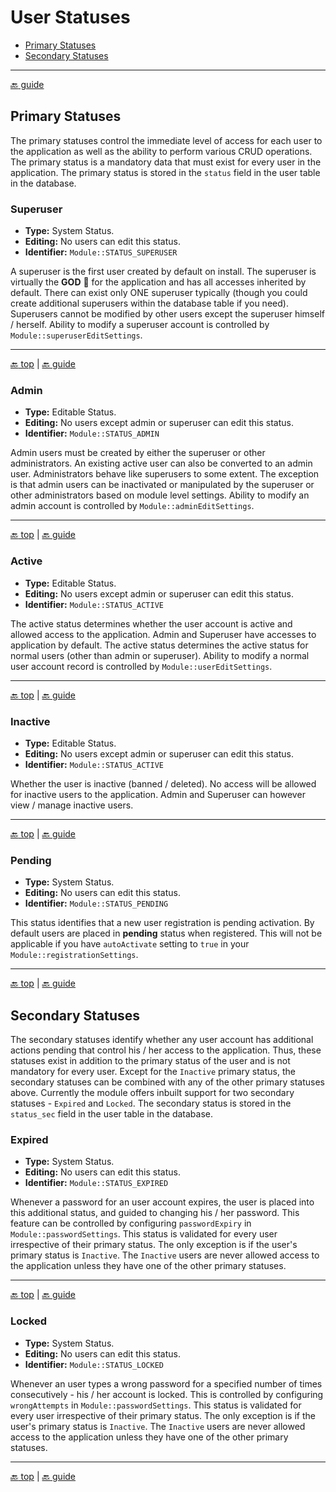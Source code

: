 User Statuses
=============

- [Primary Statuses](#primary-statuses)
- [Secondary Statuses](#secondary-statuses)

---

[:back: guide](index.md#key-concepts)

## Primary Statuses

The primary statuses control the immediate level of access for each user to the application as well as the ability to perform various CRUD operations. The primary status is a mandatory data that must exist for every user in the application. The primary status is stored in the `status` field in the user table in the database.

### Superuser

- **Type:** System Status.
- **Editing:** No users can edit this status.
- **Identifier:** `Module::STATUS_SUPERUSER`

A superuser is the first user created by default on install. The superuser is virtually the **GOD** :angel: for the application and has all accesses inherited by default. There can exist only ONE superuser typically (though you could create additional superusers within the database table if you need). Superusers cannot be modified by other users except the superuser himself / herself. Ability to modify a superuser account is controlled by `Module::superuserEditSettings`.

---

[:back: top](#user-statuses) | [:back: guide](index.md#key-concepts)

### Admin

- **Type:** Editable Status.
- **Editing:** No users except admin or superuser can edit this status.
- **Identifier:** `Module::STATUS_ADMIN`

Admin users must be created by either the superuser or other administrators. An existing active user can also be converted to an admin user. Administrators behave like superusers to some extent. The exception is that admin users can be inactivated or manipulated by the superuser or other administrators based on module level settings. Ability to modify an admin account is controlled by `Module::adminEditSettings`.

---

[:back: top](#user-statuses) | [:back: guide](index.md#key-concepts)

### Active

- **Type:** Editable Status.
- **Editing:** No users except admin or superuser can edit this status.
- **Identifier:** `Module::STATUS_ACTIVE`

The active status determines whether the user account is active and allowed access to the application. Admin and Superuser have accesses to application by default. The active status determines the active status for normal users (other than admin or superuser). Ability to modify a normal user account record is controlled by `Module::userEditSettings`.

---

[:back: top](#user-statuses) | [:back: guide](index.md#key-concepts)

### Inactive

- **Type:** Editable Status.
- **Editing:** No users except admin or superuser can edit this status.
- **Identifier:** `Module::STATUS_ACTIVE`

Whether the user is inactive (banned / deleted). No access will be allowed for inactive users to the application. Admin and Superuser can however view / manage inactive users.

---

[:back: top](#user-statuses) | [:back: guide](index.md#key-concepts)

### Pending

- **Type:** System Status.
- **Editing:** No users can edit this status.
- **Identifier:** `Module::STATUS_PENDING`

This status identifies that a new user registration is pending activation. By default users are placed in **pending** status when registered. This will not be applicable if you have `autoActivate` setting to `true` in your `Module::registrationSettings`.

---

[:back: top](#user-statuses) | [:back: guide](index.md#key-concepts)

## Secondary Statuses

The secondary statuses identify whether any user account has additional actions pending that control his / her access to the application. Thus, these statuses exist in addition to the primary status of the user and is not mandatory for every user. Except for the `Inactive` primary status, the secondary statuses can be combined with any of the other primary statuses above. Currently the module offers inbuilt support for two secondary statuses - `Expired` and `Locked`. The secondary status is stored in the `status_sec` field in the user table in the database.

### Expired

- **Type:** System Status.
- **Editing:** No users can edit this status.
- **Identifier:** `Module::STATUS_EXPIRED`

Whenever a password for an user account expires, the user is placed into this additional status, and guided to changing his / her password. This feature can be controlled by configuring `passwordExpiry` in `Module::passwordSettings`. This status is validated for every user irrespective of their primary status. The only exception is if the user's primary status is  `Inactive`. The `Inactive` users are never allowed access to the application unless they have one of the other primary statuses.

---

[:back: top](#user-statuses) | [:back: guide](index.md#key-concepts)

### Locked

- **Type:** System Status.
- **Editing:** No users can edit this status.
- **Identifier:** `Module::STATUS_LOCKED`

Whenever an user types a wrong password for a specified number of times consecutively - his / her account is locked. This is controlled by configuring `wrongAttempts` in  `Module::passwordSettings`. This status is validated for every user irrespective of their primary status. The only exception is if the user's primary status is  `Inactive`. The `Inactive` users are never allowed access to the application unless they have one of the other primary statuses.

---

[:back: top](#user-statuses) | [:back: guide](index.md#key-concepts)
